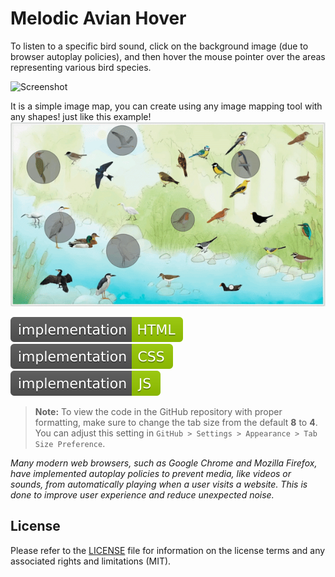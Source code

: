 # Melodic Avian Hover
To listen to a specific bird sound, click on the background image (due to browser autoplay policies), and then hover the mouse pointer over the areas representing various bird species.

![Screenshot](melodic-avian-hover.gif?raw=true)

It is a simple image map, you can create using any image mapping tool with any shapes! just like this example!
![Screenshot](melodic-avian-hover-image-map.gif?raw=true)

![Badge](badges/badge-1.svg?raw=true&sanitize=true)&emsp;![Badge](badges/badge-2.svg?raw=true&sanitize=true)&emsp;![Badge](badges/badge-3.svg?raw=true&sanitize=true)

> **Note:** To view the code in the GitHub repository with proper formatting, make sure to change the tab size from the default **8** to **4**. You can adjust this setting in `GitHub > Settings > Appearance > Tab Size Preference`.

*Many modern web browsers, such as Google Chrome and Mozilla Firefox, have implemented autoplay policies to prevent media, like videos or sounds, from automatically playing when a user visits a website. This is done to improve user experience and reduce unexpected noise.*

## License
Please refer to the [LICENSE](LICENSE) file for information on the license terms and any associated rights and limitations (MIT).
